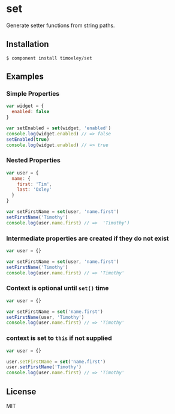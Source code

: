 
# set

  Generate setter functions from string paths.

## Installation

    $ component install timoxley/set

## Examples

### Simple Properties

```js
var widget = {
  enabled: false
}

var setEnabled = set(widget, 'enabled')
console.log(widget.enabled) // => false
setEnabled(true)
console.log(widget.enabled) // => true
```

### Nested Properties

```js
var user = {
  name: {
    first: 'Tim',
    last: 'Oxley'
  }
}

var setFirstName = set(user, 'name.first')
setFirstName('Timothy')
console.log(user.name.first) // =>  'Timothy')
```

### Intermediate properties are created if they do not exist

```js
var user = {}

var setFirstName = set(user, 'name.first')
setFirstName('Timothy')
console.log(user.name.first) // => 'Timothy'
```

### Context is optional until `set()` time
```js
var user = {}

var setFirstName = set('name.first')
setFirstName(user, 'Timothy')
console.log(user.name.first) // => 'Timothy'
```


### context is set to `this` if not supplied
```js
var user = {}

user.setFirstName = set('name.first')
user.setFirstName('Timothy')
console.log(user.name.first) // => 'Timothy'
```

## License

  MIT
